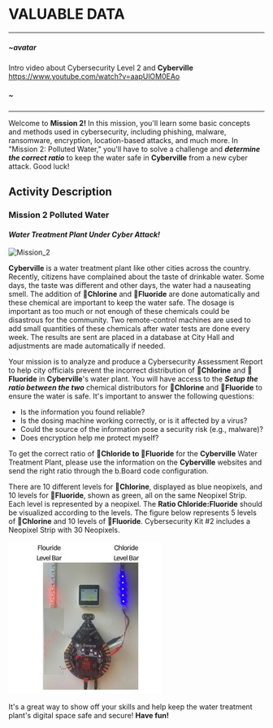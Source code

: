 # VALUABLE DATA 

---
##### ~avatar
Intro video about Cybersecurity Level 2 and __Cyberville__
https://www.youtube.com/watch?v=aapUlOM0EAo
##### ~
---

Welcome to __Mission 2!__ In this mission, you'll learn some basic concepts and methods used in cybersecurity, including phishing, malware, ransomware, encryption, location-based attacks, and much more. In "Mission 2: Polluted Water," you'll have to solve a challenge and __*determine the correct ratio*__ to keep the water safe in __Cyberville__ from a new cyber attack. Good luck!

## Activity Description
### __Mission 2__ Polluted Water
#### *Water Treatment Plant Under Cyber Attack!*

![Mission_2](https://github.com/Brilliant-Labs/code.bl/blob/code_alpha/packaged/docs/static/mb/projects/bboard-tutorials-cyberville/ValuableData/Polluted_Water.gif?raw=true "Mission 2")

__Cyberville__ is a water treatment plant like other cities across the country.  Recently, citizens have complained about the taste of drinkable water.  Some days, the taste was different and other days, the water had a nauseating smell.  The addition of __🧪Chlorine__ and __🧪Fluoride__ are done automatically and these chemical are important to keep the water safe.  The dosage is important as too much or not enough of these chemicals could be disastrous for the community.  Two remote-control machines are used to add small quantities of these chemicals after water tests are done every week.  The results are sent are placed in a database at City Hall and adjustments are made automatically if needed.

Your mission is to analyze and produce a Cybersecurity Assessment Report to help city officials prevent the incorrect distribution of __🧪Chlorine__ and __🧪Fluoride__ in __Cyberville__'s water plant. You will have access to the __*Setup the ratio between the two*__ chemical distributors for __🧪Chlorine__ and __🧪Fluoride__ to ensure the water is safe. It's important to answer the following questions:

* Is the information you found reliable?
* Is the dosing machine working correctly, or is it affected by a virus?
* Could the source of the information pose a security risk (e.g., malware)?
* Does encryption help me protect myself?

To get the correct ratio of __🧪Chloride to 🧪Fluoride__ for the __Cyberville__ Water Treatment Plant, please use the information on the __Cyberville__ websites and send the right ratio through the b.Board code configuration.

There are 10 different levels for __🧪Chlorine__, displayed as blue neopixels, and 10 levels for __🧪Fluoride__, shown as green, all on the same Neopixel Strip. Each level is represented by a neopixel. The __Ratio Chloride:Fluoride__ should be visualized according to the levels. The figure below represents 5 levels of __🧪Chlorine__ and 10 levels of __🧪Fluoride__. Cybersecurity Kit #2 includes a Neopixel Strip with 30 Neopixels.

![LevelBar](https://github.com/Brilliant-Labs/code.bl/blob/code_alpha/packaged/docs/static/mb/projects/bboard-tutorials-cyberville/ValuableData/LevelBar.jpg?raw=true "LevelBar")

It's a great way to show off your skills and help keep the water treatment plant's digital space safe and secure! __Have fun!__